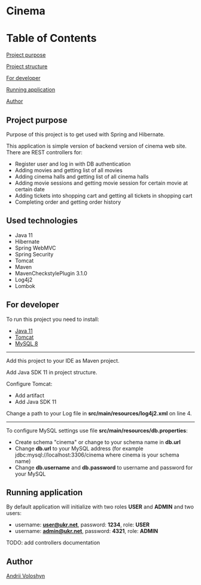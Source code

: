 # Cinema

# Table of Contents

[Project purpose](#purpose)

[Project structure](#structure)

[For developer](#developer)

[Running application](#apprun)

[Author](#author)

## <a name='purpose'></a>Project purpose

Purpose of this project is to get used with Spring and Hibernate.

This application is simple version of backend version of cinema web site.<br>
There are REST controllers for:
* Register user and log in with DB authentication
* Adding movies and getting list of all movies
* Adding cinema halls and getting list of all cinema halls
* Adding movie sessions and getting movie session for certain movie at certain date
* Adding tickets into shopping cart and getting all tickets in shopping cart
* Completing order and getting order history

## <a name='structure'></a>Used technologies

- Java 11
- Hibernate
- Spring WebMVC
- Spring Security
- Tomcat
- Maven
- MavenCheckstylePlugin 3.1.0
- Log4j2
- Lombok

## <a name='developer'></a>For developer
To run this project you need to install:

- <a href="https://www.oracle.com/technetwork/java/javase/downloads/jdk11-downloads-5066655.html">Java 11</a>
- <a href="https://tomcat.apache.org/download-90.cgi">Tomcat</a>
- <a href="https://www.mysql.com/downloads/">MySQL 8</a>

<hr>

Add this project to your IDE as Maven project.

Add Java SDK 11 in project structure.

Configure Tomcat:
- Add artifact
- Add Java SDK 11

Change a path to your Log file in **src/main/resources/log4j2.xml** on line 4.

<hr>

To configure MySQL settings use file **src/main/resources/db.properties**:
- Create schema "cinema" or change to your schema name in **db.url**
- Change **db.url** to your MySQL address 
(for example jdbc:mysql://localhost:3306/cinema where cinema is your schema name)
- Change **db.username** and **db.password** to username and password for your MySQL

## <a name='apprun'></a>Running application

By default application will initialize with two roles **USER** and **ADMIN** and two users:
* username: **user@ukr.net**, password: **1234**, role: **USER**
* username: **admin@ukr.net**, password: **4321**, role: **ADMIN**

TODO: add controllers documentation

## <a name='author'></a>Author
[Andrii Voloshyn](https://github.com/ElvenNurse)
